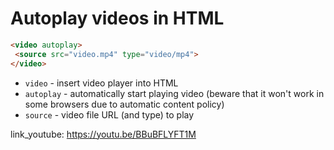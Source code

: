 # Autoplay videos in HTML

```html
<video autoplay>
 <source src="video.mp4" type="video/mp4">
</video>
```

- `video` - insert video player into HTML
- `autoplay` - automatically start playing video (beware that it won't work in some browsers due to automatic content policy)
- `source` - video file URL (and type) to play


link_youtube: https://youtu.be/BBuBFLYFT1M
